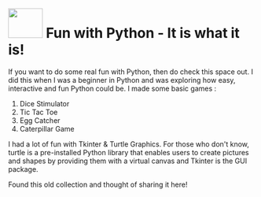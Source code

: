 # <img src ="https://media.giphy.com/media/10b7yI48cD31K0/giphy.gif" width ="70" height = "60" />  Fun with Python - It is what it is!


If you want to do some real fun with Python, then do check this space out. I did this when I was a beginner in Python and was exploring how easy, interactive and fun Python could be. 
I made some basic games : 
<ol>
<li> Dice Stimulator </li>
<li> Tic Tac Toe </li>
<li> Egg Catcher </li>
<li> Caterpillar Game </li>
</ol>

I had a lot of fun with Tkinter & Turtle Graphics. For those who don't know, turtle is a pre-installed Python library that enables users to create pictures and shapes
by providing them with a virtual canvas and Tkinter is the GUI package. <br>

Found this old collection and thought of sharing it here!



